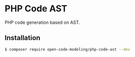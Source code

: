 # PHP Code AST

PHP code generation based on AST.

## Installation

```bash
$ composer require open-code-modeling/php-code-ast --dev
```
